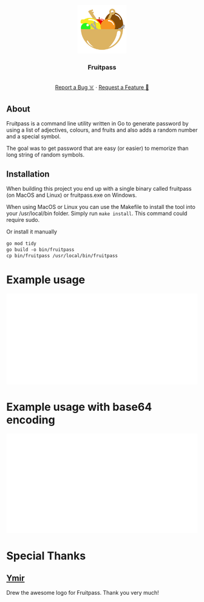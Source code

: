 <div id="top"></div>

<br />
<div align="center">
  <a href="https://github.com/Skryvvara/fruitpass">
      <img src=".github/assets/fruitpass.png" width=128 height=128 alt="Logo">
  </a>

  <h3 align="center">Fruitpass</h3>

 <p align="center">
    <br />
    <a href="https://github.com/Skryvvara/fruitpass">Report a Bug ☠️</a>
    ·
    <a href="https://github.com/Skryvvara/fruitpass">Request a Feature 📝</a>
  </p>
</div>

## About

Fruitpass is a command line utility written in Go to generate password by using a list of adjectives, colours, and fruits and also adds a random number and a special symbol.

The goal was to get password that are easy (or easier) to memorize than long string of random symbols.

## Installation

When building this project you end up with a single binary called fruitpass (on MacOS and Linux) or fruitpass.exe on Windows.

When using MacOS or Linux you can use the Makefile to install the tool into your /usr/local/bin folder. Simply run `make install`. This command could require sudo.

Or install it manually

```
go mod tidy
go build -o bin/fruitpass
cp bin/fruitpass /usr/local/bin/fruitpass
```

# Example usage

<img src=".github/assets/basic-usage.svg" />

# Example usage with base64 encoding

<img src=".github/assets/usage-encode.svg" />

# Special Thanks

## [Ymir](https://twitter.com/ymirbirb)

Drew the awesome logo for Fruitpass. Thank you very much!
